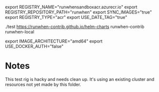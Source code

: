 export REGISTRY_NAME="runwhensandboxacr.azurecr.io"
export REGISTRY_REPOSITORY_PATH="runwhen"
export SYNC_IMAGES="true"
export REGISTRY_TYPE="acr"
export USE_DATE_TAG="true"

./test https://runwhen-contrib.github.io/helm-charts runwhen-contrib runwhen-local


export IMAGE_ARCHITECTURE="amd64"
export USE_DOCKER_AUTH="false"

# Notes
This test rig is hacky and needs clean up. It's using an existing cluster and resources not yet made by this folder. 